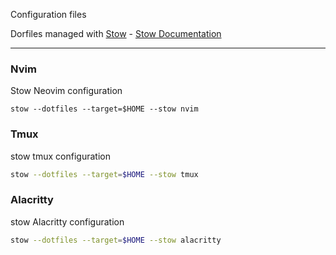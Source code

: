 Configuration files

Dorfiles managed with [Stow](https://github.com/aspiers/stow) - 
[Stow Documentation](https://www.gnu.org/software/stow/)


---

### Nvim

Stow Neovim configuration

```
stow --dotfiles --target=$HOME --stow nvim
```



### Tmux

stow tmux configuration

```sh
stow --dotfiles --target=$HOME --stow tmux

```


### Alacritty

stow Alacritty configuration

```sh
stow --dotfiles --target=$HOME --stow alacritty

```
